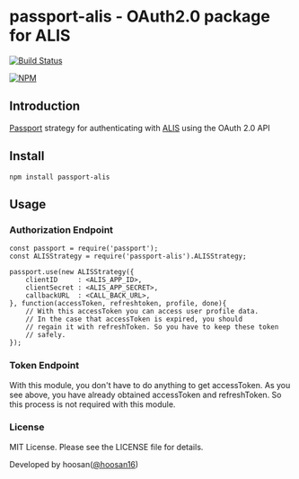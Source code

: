 passport-alis - OAuth2.0 package for ALIS
===========

[![Build Status](https://travis-ci.org/hoosan/passport-alis.svg?branch=master)](https://travis-ci.org/hoosan/passport-alis)

[![NPM](https://nodei.co/npm/passport-alis.png?downloads=true&downloadRank=true&stars=true)](https://nodei.co/npm/passport-alis/)

## Introduction

[Passport](http://passportjs.org/) strategy for authenticating with [ALIS](http://alis.to) using the OAuth 2.0 API


## Install

    npm install passport-alis

## Usage

### Authorization Endpoint

    const passport = require('passport');
	const ALISStrategy = require('passport-alis').ALISStrategy;

	passport.use(new ALISStrategy({
	    clientID     : <ALIS_APP_ID>,
	    clientSecret : <ALIS_APP_SECRET>,
	    callbackURL  : <CALL_BACK_URL>,
	}, function(accessToken, refreshtoken, profile, done){
	    // With this accessToken you can access user profile data.
	    // In the case that accessToken is expired, you should
	    // regain it with refreshToken. So you have to keep these token
	    // safely.
	});


### Token Endpoint

With this module, you don't have to do anything to get accessToken.
As you see above, you have already obtained accessToken and refreshToken.
So this process is not required with this module.

### License

MIT License. Please see the LICENSE file for details.


Developed by hoosan([@hoosan16](https://twitter.com/hoosan16))
